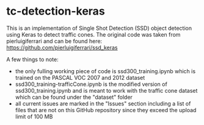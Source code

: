 # tc-detection-keras
This is an implementation of Single Shot Detection (SSD) object detection using Keras to detect traffic cones. The original code was taken from pierluigiferrari and can be found here: https://github.com/pierluigiferrari/ssd_keras

A few things to note:

- the only fulling working piece of code is ssd300_training.ipynb which is trained on the PASCAL VOC 2007 and 2012 dataset
- ssd300_training-trafficCone.ipynb is the modified version of ssd300_training.ipynb and is meant to work with the traffic cone dataset which can be found under the "dataset" folder
- all current issues are marked in the "Issues" section including a list of files that are not on this GitHub repository since they exceed the upload limit of 100 MB
